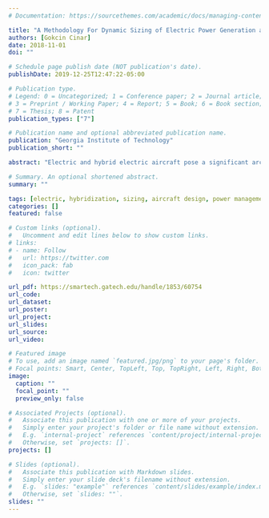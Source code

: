 ```yaml
---
# Documentation: https://sourcethemes.com/academic/docs/managing-content/

title: "A Methodology For Dynamic Sizing of Electric Power Generation and Distribution Architectures"
authors: [Gokcin Cinar]
date: 2018-11-01
doi: ""

# Schedule page publish date (NOT publication's date).
publishDate: 2019-12-25T12:47:22-05:00

# Publication type.
# Legend: 0 = Uncategorized; 1 = Conference paper; 2 = Journal article;
# 3 = Preprint / Working Paper; 4 = Report; 5 = Book; 6 = Book section;
# 7 = Thesis; 8 = Patent
publication_types: ["7"]

# Publication name and optional abbreviated publication name.
publication: "Georgia Institute of Technology"
publication_short: ""

abstract: "Electric and hybrid electric aircraft pose a significant architecture challenge, as these concepts not only deal with considerably high electrical loads, but also are extremely weight-sensitive. Ideally, a design space exploration should be conducted for each aircraft design including the transient electric propulsion and generation subsystem models for different propulsion architectures. However, such transient and detailed models require significantly small time steps (generally in the order of microseconds) during simulations, compared to the time steps required for aircraft mission analysis (generally in the order of minutes). Hence, the inclusion of such models bring enormous computational burden to the early design phases, and therefore are usually neglected in the aircraft conceptual design stage. Combined with the lack of historical data, the uncertainty in the design and performance estimation of these subsystems can have a cascading impact on the vehicle design and mission performance, which results in non-optimal designs with weight and performance penalties. The over-arching objective of this thesis is to develop a methodology to perform the sizing, integration and performance evaluation of electric power generation and distribution subsystems (EPGDS) and architectures within electric and hybrid electric aircraft concepts. To this end, this dissertation presents the creation of a novel methodological framework, called Electric Propulsion Sizing and Synthesis (E-PASS), which integrates EPGDS considerations into the aircraft sizing and synthesis process to enable quantitative and adequate comparisons between different types of electric and hybrid electric propulsion architectures. E-PASS has three main capabilities to overcome the aforementioned limitations. First, the traditional sizing and synthesis approach is modified to incorporate a modular weight estimation technique along with an energy-based mission analysis approach which stems from the conservation laws. The new, generalized approach enables the design and performance evaluation of any vehicle configuration, including the electric and hybrid electric aircraft. Second, a power split schedule optimization algorithm is wrapped around the sizing and synthesis capability to ensure that the candidate architectures at their optimum performance. Third, the dynamic nature of the EPGDS is taken into account by developing bi-level, physics-based and parametric models in addition to the adaptive step sizing capability which enables performing transient analysis at the conceptual design stage without sacrificing valuable computational resources. As a result, the transient analysis are performed only when required so that the knowledge about the subsystem design is maximized while minimizing the computational burden. Consequently, E-PASS incorporates these elements and provides a capability to integrate subsystem performance and dynamics of novel architectures to the aircraft sizing process at early design phases, enabling adequate comparisons between competing architectures."

# Summary. An optional shortened abstract.
summary: ""

tags: [electric, hybridization, sizing, aircraft design, power management, transient analysis, power generation and distribution, propulsion architecture, architecture comparisons]
categories: []
featured: false

# Custom links (optional).
#   Uncomment and edit lines below to show custom links.
# links:
# - name: Follow
#   url: https://twitter.com
#   icon_pack: fab
#   icon: twitter

url_pdf: https://smartech.gatech.edu/handle/1853/60754
url_code:
url_dataset:
url_poster:
url_project:
url_slides:
url_source:
url_video:

# Featured image
# To use, add an image named `featured.jpg/png` to your page's folder. 
# Focal points: Smart, Center, TopLeft, Top, TopRight, Left, Right, BottomLeft, Bottom, BottomRight.
image:
  caption: ""
  focal_point: ""
  preview_only: false

# Associated Projects (optional).
#   Associate this publication with one or more of your projects.
#   Simply enter your project's folder or file name without extension.
#   E.g. `internal-project` references `content/project/internal-project/index.md`.
#   Otherwise, set `projects: []`.
projects: []

# Slides (optional).
#   Associate this publication with Markdown slides.
#   Simply enter your slide deck's filename without extension.
#   E.g. `slides: "example"` references `content/slides/example/index.md`.
#   Otherwise, set `slides: ""`.
slides: ""
---
```

